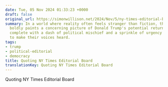 ```yaml
---
date: Tue, 05 Nov 2024 01:33:23 +0000
draft: false
original_url: https://simonwillison.net/2024/Nov/5/ny-times-editorial-board/#atom-everything
summary: In a world where reality often feels stranger than fiction, this editorial
  boldly paints a concerning picture of Donald Trump's potential return to power,
  complete with a dash of political mischief and a sprinkle of urgency for voters
  to make their voices heard.
tags:
- trump
- political-editorial
- democracy
title: Quoting NY Times Editorial Board
translationKey: Quoting NY Times Editorial Board
---
```


Quoting NY Times Editorial Board